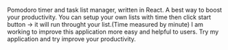 Pomodoro timer and task list manager, written in React. A best way to boost your productivity.
 You can setup your own lists with time then click start button -> it will run throught your list.(Time measured by minute)
I am working to improve this application more easy and helpful to users.
Try my application and try improve your productivity.
